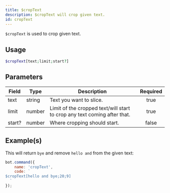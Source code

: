 ```yaml
---
title: $cropText
description: $cropText will crop given text.
id: cropText
---
```


`$cropText` is used to crop given text.

## Usage

```php
$cropText[text;limit;start?]
```

## Parameters

| Field  | Type   | Description                                                              | Required |
| ------ | ------ | ------------------------------------------------------------------------ | :------: |
| text   | string | Text you want to slice.                                                  |   true   |
| limit  | number | Limit of the cropped text/will start to crop any text coming after that. |   true   |
| start? | number | Where cropping should start.                                             |  false   |

## Example(s)

This will return `bye` and remove `hello and` from the given text:

```javascript
bot.command({
    name: 'cropText',
    code: `
$cropText[hello and bye;20;9]
  `
});
```
